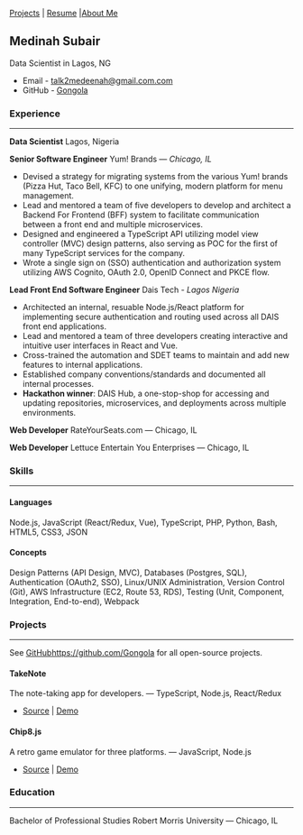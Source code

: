 [Projects]() | [Resume](resume.md) |[About Me](About.md)

## Medinah Subair
Data Scientist in Lagos, NG

* Email - talk2medeenah@gmail.com.com
* GitHub - [Gongola](https://github.com/Gongola)

### Experience
---
**Data Scientist**
Lagos, Nigeria

**Senior Software Engineer**
Yum! Brands — *Chicago, IL*

* Devised a strategy for migrating systems from the various Yum! brands (Pizza Hut, Taco Bell, KFC) to one unifying, modern platform for menu management.
* Lead and mentored a team of five developers to develop and architect a Backend For Frontend (BFF) system to facilitate communication between a front end and multiple microservices.
* Designed and engineered a TypeScript API utilizing model view controller (MVC) design patterns, also serving as POC for the first of many TypeScript services for the company.
* Wrote a single sign on (SSO) authentication and authorization system utilizing AWS Cognito, OAuth 2.0, OpenID Connect and PKCE flow.

**Lead Front End Software Engineer**
Dais Tech - *Lagos Nigeria*

* Architected an internal, resuable Node.js/React platform for implementing secure authentication and routing used across all DAIS front end applications.
* Lead and mentored a team of three developers creating interactive and intuitive user interfaces in React and Vue.
* Cross-trained the automation and SDET teams to maintain and add new features to internal applications.
* Established company conventions/standards and documented all internal processes.
* **Hackathon winner**: DAIS Hub, a one-stop-shop for accessing and updating repositories, microservices, and deployments across multiple environments.

**Web Developer**
RateYourSeats.com — Chicago, IL

**Web Developer**
Lettuce Entertain You Enterprises — Chicago, IL

### Skills
---

#### Languages
Node.js, JavaScript (React/Redux, Vue), TypeScript, PHP, Python, Bash, HTML5, CSS3, JSON

#### Concepts
Design Patterns (API Design, MVC), Databases (Postgres, SQL), Authentication (OAuth2, SSO), Linux/UNIX Administration, Version Control (Git), AWS Infrastructure (EC2, Route 53, RDS), Testing (Unit, Component, Integration, End-to-end), Webpack

### Projects
---
See [GitHub]()https://github.com/Gongola for all open-source projects.

#### TakeNote
The note-taking app for developers. — TypeScript, Node.js, React/Redux
* [Source]() | [Demo]()

#### Chip8.js
A retro game emulator for three platforms. — JavaScript, Node.js
* [Source]() | [Demo]()

### Education
---
Bachelor of Professional Studies
Robert Morris University — Chicago, IL



